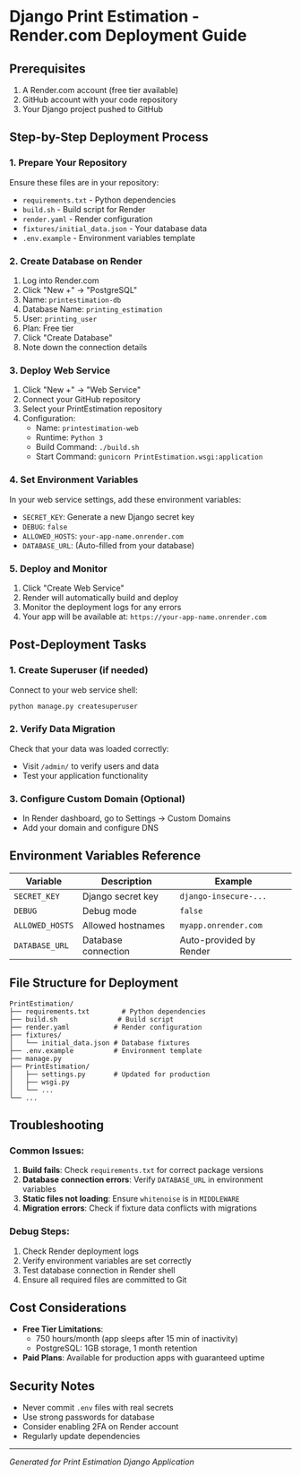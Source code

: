 # Django Print Estimation - Render.com Deployment Guide

## Prerequisites
1. A Render.com account (free tier available)
2. GitHub account with your code repository
3. Your Django project pushed to GitHub

## Step-by-Step Deployment Process

### 1. Prepare Your Repository
Ensure these files are in your repository:
- `requirements.txt` - Python dependencies
- `build.sh` - Build script for Render
- `render.yaml` - Render configuration
- `fixtures/initial_data.json` - Your database data
- `.env.example` - Environment variables template

### 2. Create Database on Render
1. Log into Render.com
2. Click "New +" → "PostgreSQL"
3. Name: `printestimation-db`
4. Database Name: `printing_estimation`
5. User: `printing_user`
6. Plan: Free tier
7. Click "Create Database"
8. Note down the connection details

### 3. Deploy Web Service
1. Click "New +" → "Web Service"
2. Connect your GitHub repository
3. Select your PrintEstimation repository
4. Configuration:
   - Name: `printestimation-web`
   - Runtime: `Python 3`
   - Build Command: `./build.sh`
   - Start Command: `gunicorn PrintEstimation.wsgi:application`

### 4. Set Environment Variables
In your web service settings, add these environment variables:
- `SECRET_KEY`: Generate a new Django secret key
- `DEBUG`: `false`
- `ALLOWED_HOSTS`: `your-app-name.onrender.com`
- `DATABASE_URL`: (Auto-filled from your database)

### 5. Deploy and Monitor
1. Click "Create Web Service"
2. Render will automatically build and deploy
3. Monitor the deployment logs for any errors
4. Your app will be available at: `https://your-app-name.onrender.com`

## Post-Deployment Tasks

### 1. Create Superuser (if needed)
Connect to your web service shell:
```bash
python manage.py createsuperuser
```

### 2. Verify Data Migration
Check that your data was loaded correctly:
- Visit `/admin/` to verify users and data
- Test your application functionality

### 3. Configure Custom Domain (Optional)
- In Render dashboard, go to Settings → Custom Domains
- Add your domain and configure DNS

## Environment Variables Reference

| Variable | Description | Example |
|----------|-------------|---------|
| `SECRET_KEY` | Django secret key | `django-insecure-...` |
| `DEBUG` | Debug mode | `false` |
| `ALLOWED_HOSTS` | Allowed hostnames | `myapp.onrender.com` |
| `DATABASE_URL` | Database connection | Auto-provided by Render |

## File Structure for Deployment
```
PrintEstimation/
├── requirements.txt        # Python dependencies
├── build.sh               # Build script
├── render.yaml           # Render configuration
├── fixtures/
│   └── initial_data.json # Database fixtures
├── .env.example          # Environment template
├── manage.py
├── PrintEstimation/
│   ├── settings.py       # Updated for production
│   ├── wsgi.py
│   └── ...
└── ...
```

## Troubleshooting

### Common Issues:
1. **Build fails**: Check `requirements.txt` for correct package versions
2. **Database connection errors**: Verify `DATABASE_URL` in environment variables
3. **Static files not loading**: Ensure `whitenoise` is in `MIDDLEWARE`
4. **Migration errors**: Check if fixture data conflicts with migrations

### Debug Steps:
1. Check Render deployment logs
2. Verify environment variables are set correctly
3. Test database connection in Render shell
4. Ensure all required files are committed to Git

## Cost Considerations
- **Free Tier Limitations**: 
  - 750 hours/month (app sleeps after 15 min of inactivity)
  - PostgreSQL: 1GB storage, 1 month retention
- **Paid Plans**: Available for production apps with guaranteed uptime

## Security Notes
- Never commit `.env` files with real secrets
- Use strong passwords for database
- Consider enabling 2FA on Render account
- Regularly update dependencies

---
*Generated for Print Estimation Django Application*